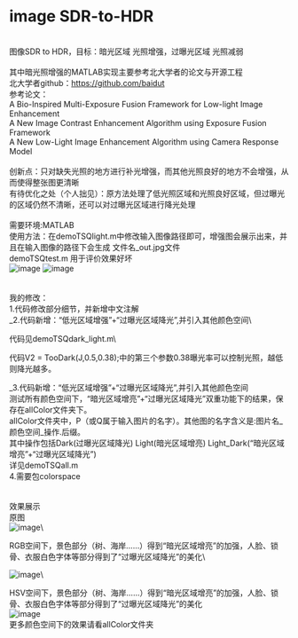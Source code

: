 # image SDR-to-HDR
\
图像SDR to HDR，目标：暗光区域 光照增强，过曝光区域 光照减弱\
\
其中暗光照增强的MATLAB实现主要参考北大学者的论文与开源工程\
北大学者github：https://github.com/baidut \
参考论文：\
A Bio-Inspired Multi-Exposure Fusion Framework for Low-light Image Enhancement\
A New Image Contrast Enhancement Algorithm using Exposure Fusion Framework\
A New Low-Light Image Enhancement Algorithm using Camera Response Model\
\
创新点：只对缺失光照的地方进行补光增强，而其他光照良好的地方不会增强，从而使得整张图更清晰\
有待优化之处（个人拙见）：原方法处理了低光照区域和光照良好区域，但过曝光的区域仍然不清晰，还可以对过曝光区域进行降光处理\
\
需要环境:MATLAB\
使用方法：在demoTSQlight.m中修改输入图像路径即可，增强图会展示出来，并且在输入图像的路径下会生成 文件名_out.jpg文件\
demoTSQtest.m 用于评价效果好坏
\
![image](https://github.com/taoshiqian/image_SDR_to_HDR/blob/master/person/input.jpg)
![image](https://github.com/taoshiqian/image_SDR_to_HDR/blob/master/person/input_out.jpg)
\
\
\
我的修改：\
1.代码修改部分细节，并新增中文注解\
_2.代码新增：“低光区域增强”+“过曝光区域降光”,并引入其他颜色空间\

代码见demoTSQdark_light.m\

代码V2 = TooDark(J,0.5,0.38);中的第三个参数0.38曝光率可以控制光照，越低则降光越多。

_3.代码新增：“低光区域增强”+“过曝光区域降光”,并引入其他颜色空间\
测试所有颜色空间下，“暗光区域增亮”+“过曝光区域降光”双重功能下的结果，保存在allColor文件夹下。\
allColor文件夹中，P（或Q属于输入图片的名字）。其他图的名字含义是:图片名_颜色空间_操作.后缀。\
其中操作包括Dark(过曝光区域降光)  Light(暗光区域增亮)    Light_Dark(“暗光区域增亮”+“过曝光区域降光”)\
详见demoTSQall.m\
4.需要包colorspace\
\
\
效果展示\
原图\
![image](https://github.com/taoshiqian/image_SDR_to_HDR/blob/master/allColor/Q.jpg)\

RGB空间下，景色部分（树、海岸……）得到“暗光区域增亮”的加强，人脸、锁骨、衣服白色字体等部分得到了“过曝光区域降光”的美化\

![image](https://github.com/taoshiqian/image_SDR_to_HDR/blob/master/allColor/Q_RGB_Light_Dark.jpg)\

HSV空间下，景色部分（树、海岸……）得到“暗光区域增亮”的加强，人脸、锁骨、衣服白色字体等部分得到了“过曝光区域降光”的美化\
![image](https://github.com/taoshiqian/image_SDR_to_HDR/blob/master/allColor/Q_HSV_Light_Dark.jpg)\
更多颜色空间下的效果请看allColor文件夹

